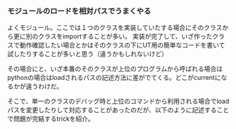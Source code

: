### モジュールのロードを相対パスでうまくやる 
よくモジュール。ここでは１つのクラスを実装していたする場合にそのクラスから更に別のクラスをimportすることが多い。
実装が完了して、いざ作ったクラスで動作確認したい場合とかはそのクラスの下にUT用の簡単なコードを書いて試したりすることが多いと思う（違うかもしれないけど）

その場合にと、いざ本番のそのクラスが上位のプログラムから呼ばれる場合はpythonの場合はloadされるパスの記述方法に差がでてくる。どこがcurrentになるかが違うわけだ。

そこで、単一のクラスのデバッグ時と上位のコマンドから利用される場合でloadパスを変更したりして対応することがあったのだが、以下のように記述することで問題が完結するtrickを紹介。

